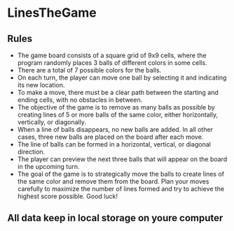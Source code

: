 # LinesTheGame
## Rules
- The game board consists of a square grid of 9x9 cells, where the program randomly places 3 balls of different colors in some cells.
- There are a total of 7 possible colors for the balls.
- On each turn, the player can move one ball by selecting it and indicating its new location.
- To make a move, there must be a clear path between the starting and ending cells, with no obstacles in between.
- The objective of the game is to remove as many balls as possible by creating lines of 5 or more balls of the same color, either horizontally, vertically, or diagonally.
- When a line of balls disappears, no new balls are added. In all other cases, three new balls are placed on the board after each move.
- The line of balls can be formed in a horizontal, vertical, or diagonal direction.
- The player can preview the next three balls that will appear on the board in the upcoming turn.
- The goal of the game is to strategically move the balls to create lines of the same color and remove them from the board. Plan your moves carefully to maximize the number of lines formed and try to achieve the highest score possible. Good luck!

## All data keep in local storage on youre computer